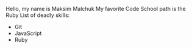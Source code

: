 Hello, my name is Maksim Malchuk
My favorite Code School path is the Ruby
List of deadly skills:
* Git
* JavaScript
* Ruby

